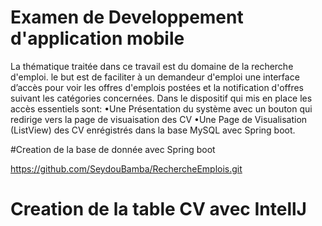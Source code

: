 # Examen de Developpement d'application mobile

La thématique  traitée dans ce travail est du domaine de la 
recherche d'emploi. le but est de faciliter à un demandeur 
d'emploi une interface d’accès pour voir les offres d'emplois 
postées et la notification d'offres suivant les catégories concernées. 
Dans le dispositif qui mis en place les accès essentiels sont: 
•Une Présentation du système avec un bouton qui redirige vers la 
page de visuaisation des CV 
•Une Page de Visualisation (ListView) des CV enrégistrés dans la 
base MySQL avec Spring boot.

#Creation de la base de donnée avec Spring boot

https://github.com/SeydouBamba/RechercheEmplois.git

# Creation de la table CV avec IntellJ
